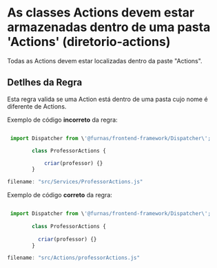 # As classes Actions devem estar armazenadas dentro de uma pasta &#39;Actions&#39; (diretorio-actions)

Todas as Actions devem estar localizadas dentro da paste "Actions".

## Detlhes da Regra

Esta regra valida se uma Action está dentro de uma pasta cujo nome é diferente de Actions.

Exemplo de código **incorreto** da regra:

```js

 import Dispatcher from \'@furnas/frontend-framework/Dispatcher\';

        class ProfessorActions {

            criar(professor) {}
        }

filename: "src/Services/ProfessorActions.js"

```

Exemplo de código **correto** da regra:

```js

 import Dispatcher from \'@furnas/frontend-framework/Dispatcher\';
  
        class ProfessorActions {
  
          criar(professor) {}
        }

filename: "src/Actions/professorActions.js"

```
